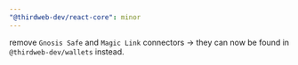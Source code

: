 ```yaml
---
"@thirdweb-dev/react-core": minor
---
```


remove `Gnosis Safe` and `Magic Link` connectors -> they can now be found in `@thirdweb-dev/wallets` instead.
